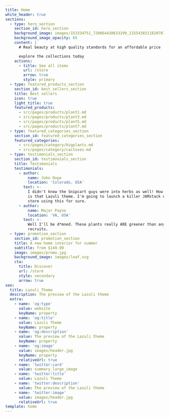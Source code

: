 ```yaml
---
title: Home
white_header: true
sections:
  - type: hero_section
    section_id: hero_section
    background_image: images/153334751_720664438633199_215543831182070728_n.png
    background_image_opacity: 65
    content: |
      # Real beauty at high quality standards for an affordable price

      explore the collections today
    actions:
      - title: See all items
        url: /store
        arrow: true
        style: primary
  - type: featured_products_section
    section_id: best_sellers_section
    title: Best sellers
    icon: true
    light_title: true
    featured_products:
      - src/pages/products/plant1.md
      - src/pages/products/plant3.md
      - src/pages/products/plant5.md
      - src/pages/products/plant7.md
  - type: featured_categories_section
    section_id: featured_categories_section
    featured_categories:
      - src/pages/category/bigplants.md
      - src/pages/category/cactuses.md
  - type: testimonials_section
    section_id: testimonials_section
    title: Testimonials
    testimonials:
      - author:
          name: John Dope
          location: 'Colorado, USA'
        text: >-
          I didn't know the Snipcart guys were into herbs as well! How beautiful
          is that Lazuli theme. I'm going to launch a killer JAMstack e-commerce
          store using this for sure.
      - author:
          name: Major Payne
          location: 'VA, USA'
        text: >-
          Well I'll be d*mned. These plants really ARE greener than any of my
          recruits.
  - type: promotion_section
    section_id: promotion_section
    title: A new home interior for summer
    subtitle: from $149.99
    image: images/promo.jpg
    background_image: images/leaf.svg
    cta:
      title: Discover
      url: /store
      style: secondary
      arrow: true
seo:
  title: Lazuli Theme
  description: The preview of the Lazuli theme
  extra:
    - name: 'og:type'
      value: website
      keyName: property
    - name: 'og:title'
      value: Lazuli Theme
      keyName: property
    - name: 'og:description'
      value: The preview of the Lazuli theme
      keyName: property
    - name: 'og:image'
      value: images/header.jpg
      keyName: property
      relativeUrl: true
    - name: 'twitter:card'
      value: summary_large_image
    - name: 'twitter:title'
      value: Lazuli Theme
    - name: 'twitter:description'
      value: The preview of the Lazuli theme
    - name: 'twitter:image'
      value: images/header.jpg
      relativeUrl: true
template: home
---
```

